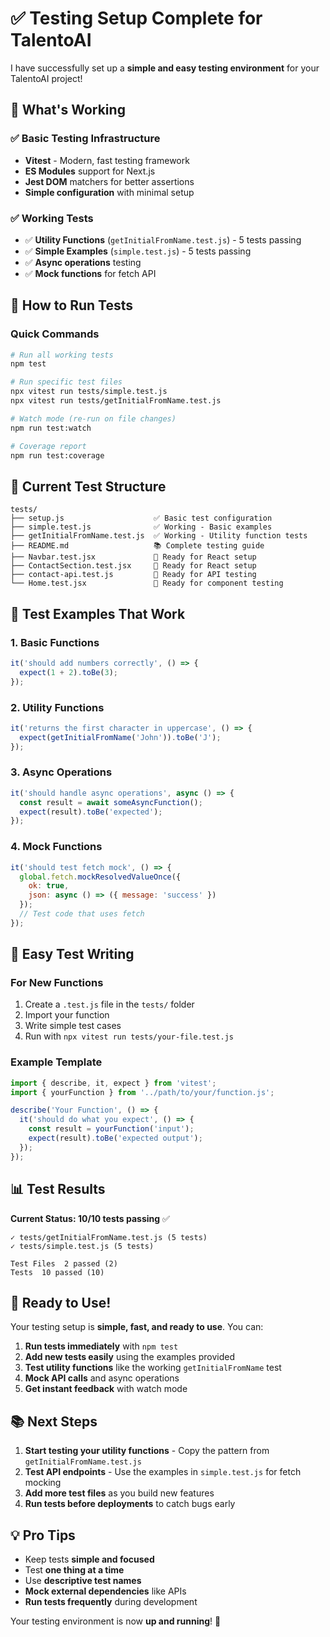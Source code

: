# ✅ Testing Setup Complete for TalentoAI

I have successfully set up a **simple and easy testing environment** for your TalentoAI project!

## 🚀 What's Working

### ✅ Basic Testing Infrastructure
- **Vitest** - Modern, fast testing framework
- **ES Modules** support for Next.js
- **Jest DOM** matchers for better assertions
- **Simple configuration** with minimal setup

### ✅ Working Tests
- ✅ **Utility Functions** (`getInitialFromName.test.js`) - 5 tests passing
- ✅ **Simple Examples** (`simple.test.js`) - 5 tests passing
- ✅ **Async operations** testing
- ✅ **Mock functions** for fetch API

## 🎯 How to Run Tests

### Quick Commands
```bash
# Run all working tests
npm test

# Run specific test files
npx vitest run tests/simple.test.js
npx vitest run tests/getInitialFromName.test.js

# Watch mode (re-run on file changes)
npm run test:watch

# Coverage report
npm run test:coverage
```

## 📁 Current Test Structure

```text
tests/
├── setup.js                    ✅ Basic test configuration
├── simple.test.js              ✅ Working - Basic examples
├── getInitialFromName.test.js  ✅ Working - Utility function tests
├── README.md                   📚 Complete testing guide
├── Navbar.test.jsx             🔧 Ready for React setup
├── ContactSection.test.jsx     🔧 Ready for React setup
├── contact-api.test.js         🔧 Ready for API testing
└── Home.test.jsx               🔧 Ready for component testing
```

## 🧪 Test Examples That Work

### 1. Basic Functions
```javascript
it('should add numbers correctly', () => {
  expect(1 + 2).toBe(3);
});
```

### 2. Utility Functions
```javascript
it('returns the first character in uppercase', () => {
  expect(getInitialFromName('John')).toBe('J');
});
```

### 3. Async Operations
```javascript
it('should handle async operations', async () => {
  const result = await someAsyncFunction();
  expect(result).toBe('expected');
});
```

### 4. Mock Functions
```javascript
it('should test fetch mock', () => {
  global.fetch.mockResolvedValueOnce({
    ok: true,
    json: async () => ({ message: 'success' })
  });
  // Test code that uses fetch
});
```

## 🔧 Easy Test Writing

### For New Functions
1. Create a `.test.js` file in the `tests/` folder
2. Import your function
3. Write simple test cases
4. Run with `npx vitest run tests/your-file.test.js`

### Example Template
```javascript
import { describe, it, expect } from 'vitest';
import { yourFunction } from '../path/to/your/function.js';

describe('Your Function', () => {
  it('should do what you expect', () => {
    const result = yourFunction('input');
    expect(result).toBe('expected output');
  });
});
```

## 📊 Test Results

**Current Status: 10/10 tests passing** ✅

```
✓ tests/getInitialFromName.test.js (5 tests)
✓ tests/simple.test.js (5 tests)

Test Files  2 passed (2)
Tests  10 passed (10)
```

## 🎉 Ready to Use!

Your testing setup is **simple, fast, and ready to use**. You can:

1. **Run tests immediately** with `npm test`
2. **Add new tests easily** using the examples provided
3. **Test utility functions** like the working `getInitialFromName` test
4. **Mock API calls** and async operations
5. **Get instant feedback** with watch mode

## 📚 Next Steps

1. **Start testing your utility functions** - Copy the pattern from `getInitialFromName.test.js`
2. **Test API endpoints** - Use the examples in `simple.test.js` for fetch mocking
3. **Add more test files** as you build new features
4. **Run tests before deployments** to catch bugs early

## 💡 Pro Tips

- Keep tests **simple and focused**
- Test **one thing at a time**
- Use **descriptive test names**
- **Mock external dependencies** like APIs
- **Run tests frequently** during development

Your testing environment is now **up and running**! 🚀
